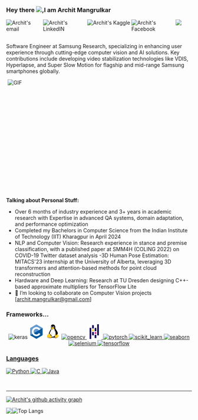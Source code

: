 <!--
**architmang/architmang** is a ✨ _special_ ✨ repository because its `README.md` (this file) appears on your GitHub profile.

Here are some ideas to get you started:

- 🔭 I’m currently working on ...
- 🌱 I’m currently learning ...
- 👯 I’m looking to collaborate on ...
- 🤔 I’m looking for help with ...
- 💬 Ask me about ...
- 📫 How to reach me: ...
- 😄 Pronouns: ...
- ⚡ Fun fact: ...
-->

### Hey there <img src="https://media.giphy.com/media/hvRJCLFzcasrR4ia7z/giphy.gif" width="25px">,I am Archit Mangrulkar 
<a href="mailto:archit.mangrulkar@gmail.com">
  <img align="left" alt="Archit's email" width="100px" src= "https://img.shields.io/badge/Gmail-D14836?style=for-the-badge&logo=gmail&logoColor=white" />
 
</a>

<a href="https://www.linkedin.com/in/archit-mangrulkar-033327199/">
  <img align="left" alt="Archit's LinkedIN" width="120px" src= "https://img.shields.io/badge/linkedin-%230077B5.svg?style=for-the-badge&logo=linkedin&logoColor=white" />
 
</a>
<a href="https://www.kaggle.com/architmangrulkar">
  <img align="left" alt="Archit's Kaggle" width="120px" src="https://img.shields.io/badge/Kaggle-035a7d?style=for-the-badge&logo=kaggle&logoColor=white" />
</a>
<a href="https://www.facebook.com/archit.mangrulkar">
  <img align="left" alt="Archit's Facebook" width="120px" src="https://img.shields.io/badge/Facebook-%231877F2.svg?style=for-the-badge&logo=Facebook&logoColor=white" />
</a>

![](https://visitor-badge.glitch.me/badge?page_id=architmang)

<br />

Software Engineer at Samsung Research, specializing in enhancing user experience through cutting-edge computer vision and AI solutions. Key contributions include developing video stabilization technologies like VDIS, Hyperlapse, and Super Slow Motion for flagship and mid-range Samsung smartphones globally. 

  <img align="right" alt="GIF" src="https://github.com/abhisheknaiidu/abhisheknaiidu/blob/master/code.gif?raw=true" width="500" height="320" />
  
**Talking about Personal Stuff:**

- Over 6 months of industry experience and 3+ years in academic research with Expertise in advanced QA systems, domain adaptation, and performance optimization
- Completed my Bachelors in Computer Science from the Indian Institute of Technology (IIT) Kharagpur in April 2024
- NLP and Computer Vision: Research experience in stance and premise classification, with a published paper at SMM4H (COLING 2022) on COVID-19 Twitter dataset analysis 
-3D Human Pose Estimation: MITACS'23 internship at the University of Alberta, leveraging 3D transformers and attention-based methods for point cloud reconstruction
- Hardware and Deep Learning: Research at TU Dresden designing C++-based approximate multipliers for TensorFlow Lite
- 👯 I’m looking to collaborate on Computer Vision projects [archit.mangrulkar@gmail.com]  

### Frameworks...

<p align="center">
  <!-- For more icons please follow  https://github.com/MikeCodesDotNET/ColoredBadges -->
   <!--<img src="https://raw.githubusercontent.com/8bithemant/8bithemant/master/svg/dev/misc/chrome.svg" alt="chrome" style="vertical-align:top; margin:4px"> -->
  
  <img src="https://img.shields.io/badge/Keras-%23D00000.svg?style=for-the-badge&logo=Keras&logoColor=white" alt="keras">
   <img src="https://raw.githubusercontent.com/devicons/devicon/master/icons/c/c-original.svg" alt="c" width="40" height="40"/>
   <img src="https://raw.githubusercontent.com/devicons/devicon/master/icons/linux/linux-original.svg" alt="linux" width="40" height="40"/>
   </a> 
    <a href="https://opencv.org/" target="_blank" rel="noreferrer"> 
   <img src="https://www.vectorlogo.zone/logos/opencv/opencv-icon.svg" alt="opencv" width="40" height="40"/> </a> 
   <a href="https://pandas.pydata.org/" target="_blank" rel="noreferrer"> 
   <img src="https://raw.githubusercontent.com/devicons/devicon/2ae2a900d2f041da66e950e4d48052658d850630/icons/pandas/pandas-original.svg" alt="pandas" width="40" height="40"/> </a> 
   <a href="https://pytorch.org/" target="_blank" rel="noreferrer"> 
   <img src="https://www.vectorlogo.zone/logos/pytorch/pytorch-icon.svg" alt="pytorch" width="40" height="40"/> </a> <a href="https://scikit-learn.org/" target="_blank" rel="noreferrer"> 
   <img src="https://upload.wikimedia.org/wikipedia/commons/0/05/Scikit_learn_logo_small.svg" alt="scikit_learn" width="40" height="40"/> </a> <a href="https://seaborn.pydata.org/" target="_blank" rel="noreferrer"> 
   <img src="https://seaborn.pydata.org/_images/logo-mark-lightbg.svg" alt="seaborn" width="40" height="40"/> </a> <a href="https://www.selenium.dev" target="_blank" rel="noreferrer"> 
   <img src="https://raw.githubusercontent.com/detain/svg-logos/780f25886640cef088af994181646db2f6b1a3f8/svg/selenium-logo.svg" alt="selenium" width="40" height="40"/> </a> <a href="https://www.tensorflow.org" target="_blank" rel="noreferrer"> 
   <img src="https://www.vectorlogo.zone/logos/tensorflow/tensorflow-icon.svg" alt="tensorflow" width="40" height="40"/>
  

</p>


### Languages

![Python](https://img.shields.io/badge/python-3670A0?style=for-the-badge&logo=python&logoColor=ffdd54)
![C](https://img.shields.io/badge/c-%2300599C.svg?style=for-the-badge&logo=c&logoColor=white)
![Java](https://img.shields.io/badge/java-%23ED8B00.svg?style=for-the-badge&logo=java&logoColor=white)

<br />
<hr>

[![Archit's github activity graph](https://activity-graph.herokuapp.com/graph?username=architmang&theme=xcode)](https://github.com/ashutosh00710/github-readme-activity-graph)

<img align="left" height=180em src="https://github-readme-stats.vercel.app/api?username=architmang&hide=prs,issues,contribs&count_private=true&show_icons=true&theme=tokyonight&include_all_commits=true"></img></a>

![Top Langs](https://github-readme-stats.vercel.app/api/top-langs/?username=architmang&hide=TeX&layout=compact&theme=tokyonight)

